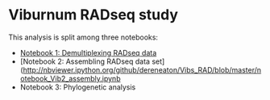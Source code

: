 Viburnum RADseq study
========================

This analysis is split among three notebooks:  

+ [Notebook 1: Demultiplexing RADseq data](http://nbviewer.ipython.org/github/dereneaton/Vibs_RAD/blob/master/notebookVib1_demultiplexing.ipynb)
+ [Notebook 2: Assembling RADseq data set](http://nbviewer.ipython.org/github/dereneaton/Vibs_RAD/blob/master/notebook_Vib2_assembly.ipynb
+ Notebook 3: Phylogenetic analysis  

